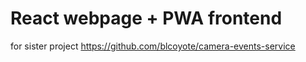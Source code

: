 # React webpage + PWA frontend
for sister project https://github.com/blcoyote/camera-events-service 